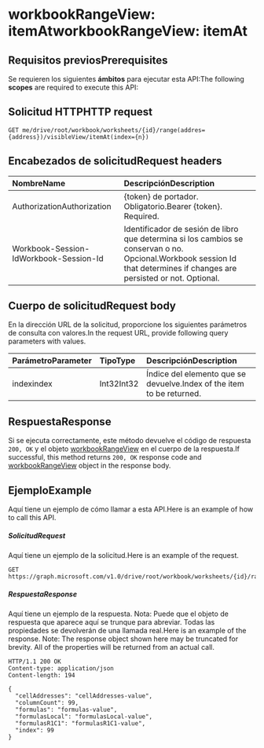 # <a name="workbookrangeview-itemat"></a><span data-ttu-id="1d5a1-101">workbookRangeView: itemAt</span><span class="sxs-lookup"><span data-stu-id="1d5a1-101">workbookRangeView: itemAt</span></span>


## <a name="prerequisites"></a><span data-ttu-id="1d5a1-102">Requisitos previos</span><span class="sxs-lookup"><span data-stu-id="1d5a1-102">Prerequisites</span></span>
<span data-ttu-id="1d5a1-103">Se requieren los siguientes **ámbitos** para ejecutar esta API:</span><span class="sxs-lookup"><span data-stu-id="1d5a1-103">The following **scopes** are required to execute this API:</span></span>
## <a name="http-request"></a><span data-ttu-id="1d5a1-104">Solicitud HTTP</span><span class="sxs-lookup"><span data-stu-id="1d5a1-104">HTTP request</span></span>
<!-- { "blockType": "ignored" } -->
```http
GET me/drive/root/workbook/worksheets/{id}/range(addres={address})/visibleView/itemAt(index={n})

```
## <a name="request-headers"></a><span data-ttu-id="1d5a1-105">Encabezados de solicitud</span><span class="sxs-lookup"><span data-stu-id="1d5a1-105">Request headers</span></span>
| <span data-ttu-id="1d5a1-106">Nombre</span><span class="sxs-lookup"><span data-stu-id="1d5a1-106">Name</span></span>       | <span data-ttu-id="1d5a1-107">Descripción</span><span class="sxs-lookup"><span data-stu-id="1d5a1-107">Description</span></span>|
|:---------------|:----------|
| <span data-ttu-id="1d5a1-108">Authorization</span><span class="sxs-lookup"><span data-stu-id="1d5a1-108">Authorization</span></span>  | <span data-ttu-id="1d5a1-p101">{token} de portador. Obligatorio.</span><span class="sxs-lookup"><span data-stu-id="1d5a1-p101">Bearer {token}. Required.</span></span> |
| <span data-ttu-id="1d5a1-111">Workbook-Session-Id</span><span class="sxs-lookup"><span data-stu-id="1d5a1-111">Workbook-Session-Id</span></span>  | <span data-ttu-id="1d5a1-p102">Identificador de sesión de libro que determina si los cambios se conservan o no. Opcional.</span><span class="sxs-lookup"><span data-stu-id="1d5a1-p102">Workbook session Id that determines if changes are persisted or not. Optional.</span></span>|

## <a name="request-body"></a><span data-ttu-id="1d5a1-114">Cuerpo de solicitud</span><span class="sxs-lookup"><span data-stu-id="1d5a1-114">Request body</span></span>
<span data-ttu-id="1d5a1-115">En la dirección URL de la solicitud, proporcione los siguientes parámetros de consulta con valores.</span><span class="sxs-lookup"><span data-stu-id="1d5a1-115">In the request URL, provide following query parameters with values.</span></span>

| <span data-ttu-id="1d5a1-116">Parámetro</span><span class="sxs-lookup"><span data-stu-id="1d5a1-116">Parameter</span></span>    | <span data-ttu-id="1d5a1-117">Tipo</span><span class="sxs-lookup"><span data-stu-id="1d5a1-117">Type</span></span>   |<span data-ttu-id="1d5a1-118">Descripción</span><span class="sxs-lookup"><span data-stu-id="1d5a1-118">Description</span></span>|
|:---------------|:--------|:----------|
|<span data-ttu-id="1d5a1-119">index</span><span class="sxs-lookup"><span data-stu-id="1d5a1-119">index</span></span>|<span data-ttu-id="1d5a1-120">Int32</span><span class="sxs-lookup"><span data-stu-id="1d5a1-120">Int32</span></span>|<span data-ttu-id="1d5a1-121">Índice del elemento que se devuelve.</span><span class="sxs-lookup"><span data-stu-id="1d5a1-121">Index of the item to be returned.</span></span>|

## <a name="response"></a><span data-ttu-id="1d5a1-122">Respuesta</span><span class="sxs-lookup"><span data-stu-id="1d5a1-122">Response</span></span>

<span data-ttu-id="1d5a1-123">Si se ejecuta correctamente, este método devuelve el código de respuesta `200, OK` y el objeto [workbookRangeView](../resources/workbookrangeview.md) en el cuerpo de la respuesta.</span><span class="sxs-lookup"><span data-stu-id="1d5a1-123">If successful, this method returns `200, OK` response code and [workbookRangeView](../resources/workbookrangeview.md) object in the response body.</span></span>

## <a name="example"></a><span data-ttu-id="1d5a1-124">Ejemplo</span><span class="sxs-lookup"><span data-stu-id="1d5a1-124">Example</span></span>
<span data-ttu-id="1d5a1-125">Aquí tiene un ejemplo de cómo llamar a esta API.</span><span class="sxs-lookup"><span data-stu-id="1d5a1-125">Here is an example of how to call this API.</span></span>
##### <a name="request"></a><span data-ttu-id="1d5a1-126">Solicitud</span><span class="sxs-lookup"><span data-stu-id="1d5a1-126">Request</span></span>
<span data-ttu-id="1d5a1-127">Aquí tiene un ejemplo de la solicitud.</span><span class="sxs-lookup"><span data-stu-id="1d5a1-127">Here is an example of the request.</span></span>
<!-- {
  "blockType": "request",
  "name": "workbookrangeview_itemat"
}-->
```http
GET https://graph.microsoft.com/v1.0/drive/root/workbook/worksheets/{id}/range(addres='A1:Z10')/visibleView/itemAt(index=0)

```

##### <a name="response"></a><span data-ttu-id="1d5a1-128">Respuesta</span><span class="sxs-lookup"><span data-stu-id="1d5a1-128">Response</span></span>
<span data-ttu-id="1d5a1-p103">Aquí tiene un ejemplo de la respuesta. Nota: Puede que el objeto de respuesta que aparece aquí se trunque para abreviar. Todas las propiedades se devolverán de una llamada real.</span><span class="sxs-lookup"><span data-stu-id="1d5a1-p103">Here is an example of the response. Note: The response object shown here may be truncated for brevity. All of the properties will be returned from an actual call.</span></span>
<!-- {
  "blockType": "response",
  "truncated": true,
  "@odata.type": "microsoft.graph.workbookRangeView"
} -->
```http
HTTP/1.1 200 OK
Content-type: application/json
Content-length: 194

{
  "cellAddresses": "cellAddresses-value",
  "columnCount": 99,
  "formulas": "formulas-value",
  "formulasLocal": "formulasLocal-value",
  "formulasR1C1": "formulasR1C1-value",
  "index": 99
}
```

